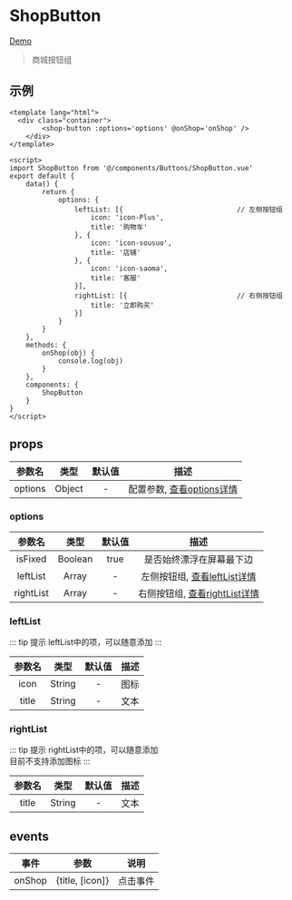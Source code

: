 # ShopButton
[Demo](http://infozx.gitee.io/infozx_temp/dist/module/shopButton.html)
> 商城按钮组

## 示例
``` vue{8}
<template lang="html">
  <div class="container">
		<shop-button :options='options' @onShop='onShop' />
	</div>
</template>

<script>
import ShopButton from '@/components/Buttons/ShopButton.vue'
export default {
	data() {
		return {
			options: {
				leftList: [{							// 左侧按钮组
					icon: 'icon-Plus',
					title: '购物车'
				}, {
					icon: 'icon-sousuo',
					title: '店铺'
				}, {
					icon: 'icon-saoma',
					title: '客服'
				}],
				rightList: [{							// 右侧按钮组
					title: '立即购买'
				}]
			}
		}
	},
	methods: {
		onShop(obj) {
			console.log(obj)
		}
	},
	components: {
		ShopButton
	}
}
</script>
```
## props
|参数名|类型|默认值|描述|
|:---:|:---:|:---:|:---:|
|options|Object|-|配置参数, [查看options详情](#options)|

### options
|参数名|类型|默认值|描述|
|:---:|:---:|:---:|:---:|
|isFixed|Boolean|true|是否始终漂浮在屏幕最下边|
|leftList|Array|-|左侧按钮组, [查看leftList详情](#leftList)|
|rightList|Array|-|右侧按钮组, [查看rightList详情](#rightList)|

### leftList
::: tip 提示
leftList中的项，可以随意添加
:::

|参数名|类型|默认值|描述|
|:---:|:---:|:---:|:---:|
|icon|String|-|图标|
|title|String|-|文本|

### rightList
::: tip 提示
rightList中的项，可以随意添加 <br />
目前不支持添加图标
:::

|参数名|类型|默认值|描述|
|:---:|:---:|:---:|:---:|
|title|String|-|文本|

## events
|事件|参数|说明|
|:---:|:---:|:---:|
|onShop|{title, [icon]}|点击事件|
